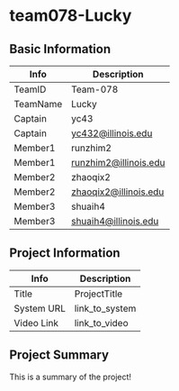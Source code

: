# team078-Lucky

## Basic Information

| Info     | Description           |
| -------- | --------------------- |
| TeamID   | Team-078              |
| TeamName | Lucky                 |
| Captain  | yc43       |
| Captain  | yc432@illinois.edu  |
| Member1  | runzhim2                   |
| Member1  | runzhim2@illinois.edu    |
| Member2  | zhaoqix2              |
| Member2  | zhaoqix2@illinois.edu |
| Member3  | shuaih4               |
| Member3  | shuaih4@illinois.edu  |


## Project Information

| Info       | Description    |
| ---------- | -------------- |
| Title      | ProjectTitle   |
| System URL | link_to_system |
| Video Link | link_to_video  |

## Project Summary

This is a summary of the project!
